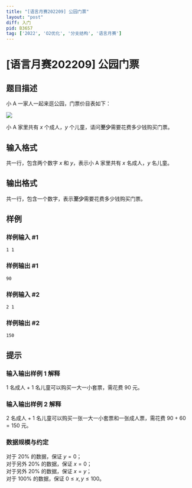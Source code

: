 ```yaml
---
title: "[语言月赛202209] 公园门票"
layout: "post"
diff: 入门
pid: B3657
tag: ['2022', 'O2优化', '分支结构', '语言月赛']
---
```

# [语言月赛202209] 公园门票
## 题目描述

小 A 一家人一起来逛公园，门票价目表如下：

![](https://cdn.luogu.com.cn/upload/image_hosting/pc7vt43j.png?x-oss-process=image/resize,m_lfit,h_500,w_500)

小 A 家里共有 $x$ 个成人，$y$ 个儿童，请问**至少**需要花费多少钱购买门票。
## 输入格式

共一行，包含两个数字 $x$ 和 $y$，表示小 A 家里共有 $x$ 名成人，$y$ 名儿童。
## 输出格式

共一行，包含一个数字，表示**至少**需要花费多少钱购买门票。
## 样例

### 样例输入 #1
```
1 1
```
### 样例输出 #1
```
90
```
### 样例输入 #2
```
2 1
```
### 样例输出 #2
```
150
```
## 提示

### 输入输出样例 1 解释

1 名成人 + 1 名儿童可以购买一大一小套票，需花费 $90$ 元。

### 输入输出样例 2 解释

2 名成人 + 1 名儿童可以购买一张一大一小套票和一张成人票，需花费 $90 + 60 =150$ 元。

### 数据规模与约定

对于 $20\%$ 的数据，保证 $y=0$；  
对于另外 $20\%$ 的数据，保证 $x=0$；  
对于另外 $20\%$ 的数据，保证 $x=y$；  
对于 $100\%$ 的数据，保证 $0\le x,y \le 100$。
